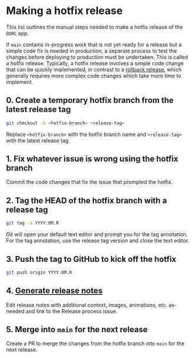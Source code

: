 # Making a hotfix release

This list outlines the manual steps needed to make a hotfix release of the
`DDRC` app.

If `main` contains in-progress work that is not yet ready for a release but a simple code fix
is needed in production, a separate process to test the changes before deploying to production must be undertaken.
This is called a hotfix release. Typically, a hotfix release involves a simple code change that can be quickly implemented, in contrast to a [rollback release](./rollback.md), which generally requires more complex code changes which take more time to implement.

## 0. Create a temporary hotfix branch from the latest release tag

```bash
git checkout -b <hotfix-branch> <release-tag>
```

Replace `<hotfix-branch>` with the hotfix branch name and `<release-tag>` with the latest release tag.

## 1. Fix whatever issue is wrong using the hotfix branch

Commit the code changes that fix the issue that prompted the hotfix.

## 2. Tag the HEAD of the hotfix branch with a release tag

```bash
git tag -a YYYY.0M.R
```

Git will open your default text editor and prompt you for the tag annotation. For the tag annotation,
use the release tag version and close the text editor.

## 3. Push the tag to GitHub to kick off the hotfix

```bash
git push origin YYYY.0M.R
```

## 4. [Generate release notes](https://docs.github.com/en/repositories/releasing-projects-on-github/automatically-generated-release-notes)

Edit release notes with additional context, images, animations, etc. as-needed and link to the Release process issue.

## 5. Merge into `main` for the next release

Create a PR to merge the changes from the hotfix branch into `main` for the next release.
